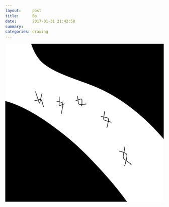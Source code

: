 ```yaml
---
layout:     post
title:      Bo
date:       2017-01-31 21:42:58
summary:    
categories: drawing
---
```

![Bo](/images/diary/Bo.png "a metaphor")
